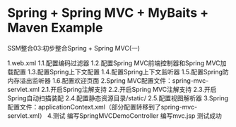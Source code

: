 # Spring + Spring MVC + MyBaits + Maven Example

SSM整合03:初步整合Spring + Spring MVC(一)

1.web.xml
    1.1.配置编码过滤器
    1.2.配置Spring MVC前端控制器和Spring MVC加载配置
    1.3.配置Spring上下文配置
    1.4.配置Spring上下文监听器
    1.5.配置Spring防内存溢出监听器
    1.6.配置欢迎页面
2.Spring MVC配置文件：spring-mvc-servlet.xml
    2.1.开启Spring注解支持
    2.2.开启Spring MVC注解支持
    2.3.开启Spring自动扫描装配
    2.4.配置静态资源目录/static/
    2.5.配置视图解析器
3.Spring配置文件：applicationContext.xml（部分配置转移到了spring-mvc-servlet.xml）
4.测试
    编写SpringMVCDemoController
    编写mvc.jsp
    测试成功


